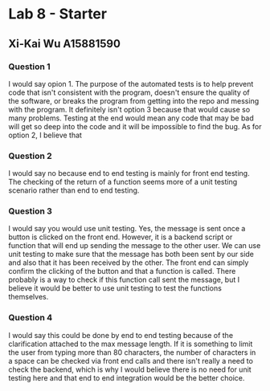 # Lab 8 - Starter
## Xi-Kai Wu A15881590
### Question 1
I would say opion 1.  The purpose of the automated tests is to help prevent code that isn't consistent with the program, doesn't ensure the quality of the software, or breaks the program from getting into the repo and messing with the program.  It definitely isn't option 3 because that would cause so many problems.  Testing at the end would mean any code that may be bad will get so deep into the code and it will be impossible to find the bug.  As for option 2, I believe that 
### Question 2
I would say no because end to end testing is mainly for front end testing.  The checking of the return of a function seems more of a unit testing scenario rather than end to end testing.
### Question 3
I would say you would use unit testing.  Yes, the message is sent once a button is clicked on the front end.  However, it is a backend script or function that will end up sending the message to the other user.  We can use unit testing to make sure that the message has both been sent by our side and also that it has been received by the other.  The front end can simply confirm the clicking of the button and that a function is called.  There probably is a way to check if this function call sent the message, but I believe it would be better to use unit testing to test the functions themselves.
### Question 4
I would say this could be done by end to end testing because of the clarification attached to the max message length.  If it is something to limit the user from typing more than 80 characters, the number of characters in a space can be checked via front end calls and there isn't really a need to check the backend, which is why I would believe there is no need for unit testing here and that end to end integration would be the better choice.
